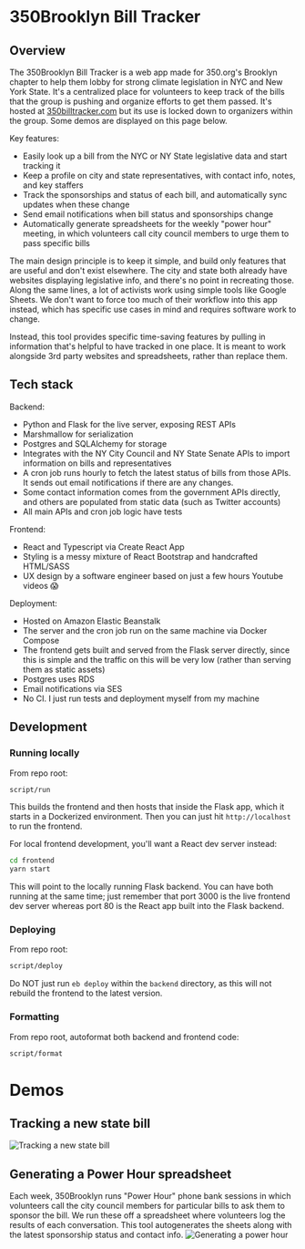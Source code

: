 # 350Brooklyn Bill Tracker

## Overview
The 350Brooklyn Bill Tracker is a web app made for 350.org's Brooklyn chapter to help them lobby for strong climate legislation in NYC and New York State. It's a centralized place for volunteers to keep track of the bills that the group is pushing
and organize efforts to get them passed. It's hosted at [350billtracker.com](https://350billtracker.com) but its use is locked down to organizers within the group. Some demos are displayed on this page below.

Key features:
- Easily look up a bill from the NYC or NY State legislative data and start tracking it
- Keep a profile on city and state representatives, with contact info, notes, and key staffers
- Track the sponsorships and status of each bill, and automatically sync updates when these change
- Send email notifications when bill status and sponsorships change
- Automatically generate spreadsheets for the weekly "power hour" meeting, in which volunteers call city council members to urge them to pass specific bills

The main design principle is to keep it simple, and build only features that are useful and don't exist elsewhere. The city and state both already have websites displaying legislative info, and there's no point in recreating those. Along the same lines, a lot of activists work using simple tools like Google Sheets. We don't want to force too much of their workflow into this app instead, which has specific use cases in mind and requires software work to change.

Instead, this tool provides specific time-saving features by pulling in information that's helpful to have tracked in one place. It is
 meant to work alongside 3rd party websites and spreadsheets, rather than replace them.


## Tech stack
Backend:
- Python and Flask for the live server, exposing REST APIs
- Marshmallow for serialization
- Postgres and SQLAlchemy for storage
- Integrates with the NY City Council and NY State Senate APIs to import information on bills and representatives
- A cron job runs hourly to fetch the latest status of bills from those APIs. It sends out email notifications if there are any changes.
- Some contact information comes from the government APIs directly, and others are populated from static data (such as Twitter accounts)
- All main APIs and cron job logic have tests

Frontend:
- React and Typescript via Create React App
- Styling is a messy mixture of React Bootstrap and handcrafted HTML/SASS
- UX design by a software engineer based on just a few hours Youtube videos 😱

Deployment:
- Hosted on Amazon Elastic Beanstalk
- The server and the cron job run on the same machine via Docker Compose
- The frontend gets built and served from the Flask server directly, since this is simple and the traffic on this will be very low (rather than serving them as static assets)
- Postgres uses RDS
- Email notifications via SES
- No CI. I just run tests and deployment myself from my machine

## Development

### Running locally

From repo root:
```bash
script/run
```

This builds the frontend and then hosts that inside the Flask app, which it starts in a Dockerized environment. Then you can
just hit `http://localhost` to run the frontend.

For local frontend development, you'll want a React dev server instead:
```bash
cd frontend
yarn start
```

This will point to the locally running Flask backend. You can have both running at the same time; just remember that port 3000 is the live frontend dev server whereas port 80 is the React app built into the Flask backend.

### Deploying

From repo root:
```bash
script/deploy
```

Do NOT just run `eb deploy` within the `backend` directory, as this will not rebuild the frontend to the latest version.

### Formatting
From repo root, autoformat both backend and frontend code:
```bash
script/format
```


# Demos
## Tracking a new state bill
![Tracking a new state bill](demo/track-state-bill.gif) 

## Generating a Power Hour spreadsheet
Each week, 350Brooklyn runs "Power Hour" phone bank sessions in which volunteers call the city
council members for particular bills to ask them to sponsor the bill. We run these
off a spreadsheet where volunteers log the results of each conversation. This tool
autogenerates the sheets along with the latest sponsorship status and contact info.
![Generating a power hour](demo/power-hour.gif)

